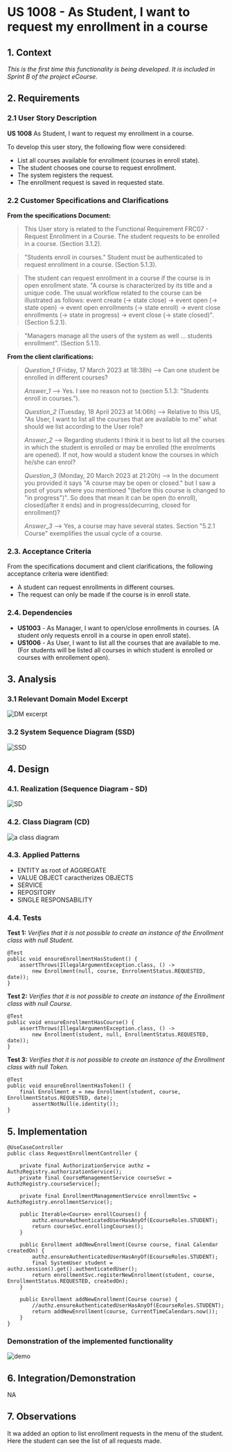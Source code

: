 # US 1008 - As Student, I want to request my enrollment in a course

## 1. Context

*This is the first time this functionality is being developed. It is included in Sprint B of the project eCourse.*

## 2. Requirements

### 2.1 User Story Description

**US 1008** As Student, I want to request my enrollment in a course.

To develop this user story, the following flow were considered:
- List all courses available for enrollment (courses in enroll state). 
- The student chooses one course to request enrollment.
- The system registers the request.
- The enrollment request is saved in requested state.

### 2.2 Customer Specifications and Clarifications ###

**From the specifications Document:**

>This User story is related to the Functional Requirement FRC07 - Request Enrollment in a Course. The student requests to be enrolled in a course. (Section 3.1.2).

>"Students enroll in courses." Student must be authenticated to request enrollment in a course. (Section 5.1.3).

>The student can request enrollment in a course if the course is in open enrollment state. 
"A course is characterized by its title and a unique code.
The usual workflow related to the course can be illustrated as follows:
event create (-> state close) -> event open (-> state open) -> event open enrollments (-> state enroll) -> event close enrollments (-> state in progress) -> event close (-> state closed)". (Section 5.2.1).

>"Managers manage all the users of the system as well ... students enrollment". (Section 5.1.1).

**From the client clarifications:**

> *Question_1* (Friday, 17 March 2023 at 18:38h) --> Can one student be enrolled in different courses?
>
> *Answer_1* --> Yes. I see no reason not to (section 5.1.3: "Students enroll in courses.").
>
> *Question_2* (Tuesday, 18 April 2023 at 14:06h) -->  Relative to this US, "As User, I want to list all the courses that are available to me" what should we list according to the User role? 
>
> *Answer_2* --> Regarding students I think it is best to list all the courses in which the student is enrolled or may be enrolled (the enrolments are opened). If not, how would a student know the courses in which he/she can enrol?
>
> *Question_3* (Monday, 20 March 2023 at 21:20h) -->  In the document you provided it says "A course may be open or closed." but I saw a post of yours where you mentioned "(before this course is changed to "in progress")".
So does that mean it can be open (to enroll), closed(after it ends) and in progress(decurring, closed for enrollment)?
>
> *Answer_3* --> Yes, a course may have several states. Section "5.2.1 Course" exemplifies the usual cycle of a course.
>

### 2.3. Acceptance Criteria ###

From the specifications document and client clarifications, the following acceptance criteria were identified:
 * A student can request enrollments in different courses.
 * The request can only be made if the course is in enroll state.

### 2.4. Dependencies ###

* **US1003** - As Manager, I want to open/close enrollments in courses. (A student only requests enroll in a course in open enroll state).
* **US1006** - As User, I want to list all the courses that are available to me. (For students will be listed all courses in which student is enrolled or courses with enrollement open).

## 3. Analysis

### 3.1 Relevant Domain Model Excerpt

![DM excerpt](us1008_DM.svg "A Domain Model Excerpt")

### 3.2 System Sequence Diagram (SSD)

![SSD](us1008_SSD.svg "A System Sequence Diagram")

## 4. Design

### 4.1. Realization (Sequence Diagram - SD)

![SD](us1008_SD.svg "A Sequence Diagram")

### 4.2. Class Diagram (CD)

![a class diagram](us1008_CD.svg "A Class Diagram")

### 4.3. Applied Patterns

* ENTITY as root of AGGREGATE
* VALUE OBJECT caractherizes OBJECTS
* SERVICE
* REPOSITORY
* SINGLE RESPONSABILITY

### 4.4. Tests

**Test 1:** *Verifies that it is not possible to create an instance of the Enrollment class with null Student.*

```
@Test
public void ensureEnrollmentHasStudent() {
	assertThrows(IllegalArgumentException.class, () -> 
        new Enrollment(null, course, EnrrolmentStatus.REQUESTED, date));
}
````

**Test 2:** *Verifies that it is not possible to create an instance of the Enrollment class with null Course.*

```
@Test
public void ensureEnrollmentHasCourse() {
	assertThrows(IllegalArgumentException.class, () -> 
        new Enrollment(student, null, EnrollmentStatus.REQUESTED, date));
}
````

**Test 3:** *Verifies that it is not possible to create an instance of the Enrollment class with null Token.*

```
@Test
public void ensureEnrollmentHasToken() {
	final Enrollment e = new Enrollment(student, course, EnrollmentStatus.REQUESTED, date);
        assertNotNull(e.identity());
}
````

## 5. Implementation

```
@UseCaseController
public class RequestEnrollmentController {

    private final AuthorizationService authz = AuthzRegistry.authorizationService();
    private final CourseManagementService courseSvc = AuthzRegistry.courseService();

    private final EnrollmentManagementService enrollmentSvc = AuthzRegistry.enrollmentService();

    public Iterable<Course> enrollCourses() {
        authz.ensureAuthenticatedUserHasAnyOf(EcourseRoles.STUDENT);
        return courseSvc.enrollingCourses();
    }

    public Enrollment addNewEnrollment(Course course, final Calendar createdOn) {
        authz.ensureAuthenticatedUserHasAnyOf(EcourseRoles.STUDENT);
        final SystemUser student = authz.session().get().authenticatedUser();
        return enrollmentSvc.registerNewEnrollment(student, course, EnrollmentStatus.REQUESTED, createdOn);
    }

    public Enrollment addNewEnrollment(Course course) {
        //authz.ensureAuthenticatedUserHasAnyOf(EcourseRoles.STUDENT);
        return addNewEnrollment(course, CurrentTimeCalendars.now());
    }
}
````

### Demonstration of the implemented functionality
![demo](1008_demo.png "Demonstration")


## 6. Integration/Demonstration

NA

## 7. Observations
It wa added an option to list enrollment requests in the menu of the student. Here the student can see the list of all requests made.